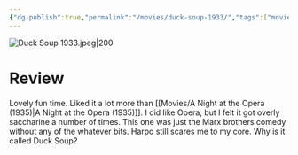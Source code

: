 ```yaml
---
{"dg-publish":true,"permalink":"/movies/duck-soup-1933/","tags":["movies"],"created":"2024-03-14","updated":"2024-08-19"}
---
```



![Duck Soup 1933.jpeg|200](/img/user/Attachments/Duck%20Soup%201933.jpeg)

# Review

Lovely fun time. Liked it a lot more than [[Movies/A Night at the Opera (1935)\|A Night at the Opera (1935)]]. I did like Opera, but I felt it got overly saccharine a number of times. This one was just the Marx brothers comedy without any of the whatever bits. Harpo still scares me to my core. Why is it called Duck Soup?
